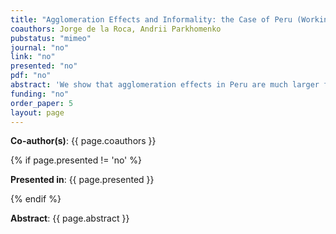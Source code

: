 ```yaml
---
title: "Agglomeration Effects and Informality: the Case of Peru (Working paper coming soon)"
coauthors: Jorge de la Roca, Andrii Parkhomenko
pubstatus: "mimeo"
journal: "no"
link: "no"
presented: "no"
pdf: "no"
abstract: 'We show that agglomeration effects in Peru are much larger for informal sector workers than for formal ones. This finding is not in line with the strong complementarity observed in developed countries between skills (i.e., formal sector workers) and city size. We conjecture that formal workers have a limited choice set of cities and locate in a few big cities. Small and medium cities do not have the amenities and quality of services that formal workers demand and, hence, they need to be compensated with higher earnings to move there. We model the services that formal workers demand as a non-tradable good that requires some fixed production cost (e.g., building a theater, museum, private school). The relatively few formal workers who live in small and medium cities cannot cover the fixed costs and demand higher compensation due to the lack of adequate services. In equilibrium, most formal workers decide to locate in a few big cities, and given this concentration, wages adjust downwards.'
funding: "no"
order_paper: 5
layout: page
---
```

<p><b>Co-author(s)</b>: {{ page.coauthors }} </p>

{% if page.presented != 'no' %}
<p><b>Presented in</b>: {{ page.presented }} </p>
{% endif %}

<div class ="text"><p><b>Abstract</b>: {{ page.abstract }} </p></div>
